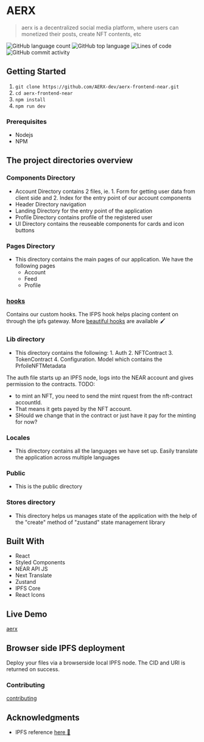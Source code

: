 # AERX

> aerx is a decentralized social media platform, where users can monetized their posts, create NFT contents, etc

![GitHub language count](https://img.shields.io/github/languages/count/AERX-dev/aerx-frontend-near?style=for-the-badge&color=magenta)
![GitHub top language](https://img.shields.io/github/languages/top/AERX-dev/aerx-frontend-near?style=for-the-badge&color=red)
![Lines of code](https://img.shields.io/tokei/lines/github/AERX-dev/aerx-frontend-near?style=for-the-badge&color=orange)
![GitHub commit activity](https://img.shields.io/github/commit-activity/y/AERX-dev/aerx-frontend-near?color=lightblue&style=for-the-badge)


## Getting Started

1. `git clone https://github.com/AERX-dev/aerx-frontend-near.git`
2. `cd aerx-frontend-near`
3. `npm install`
4. `npm run dev`

### Prerequisites

-   Nodejs
-   NPM

## The project directories overview

### Components Directory

-   Account Directory contains 2 files, ie. 1. Form for getting user data from client side and 2. Index for the entry point of our account components
-   Header Directory navigation
-   Landing Directory for the entry point of the application
-   Profile Directory contains profile of the registered user
-   UI Directory contains the reuseable components for cards and icon buttons

### Pages Directory

-   This directory contains the main pages of our application. We have the following pages
    -   Account
    -   Feed
    -   Profile

### [hooks](./hooks)

Contains our custom hooks. The IFPS hook helps placing content on through the ipfs gateway. More [beautiful hooks](https://github.com/antonioru/beautiful-react-hooks) are available 🖌️

### Lib directory

-   This directory contains the following: 1. Auth 2. NFTContract 3. TokenContract 4. Configuration. Model which contains the PrfoileNFTMetadata

The auth file starts up an IPFS node, logs into the NEAR account and gives permission to the contracts.
TODO:
 - to mint an NFT, you need to send the mint rquest from the nft-contract accountId.
 - That means it gets payed by the NFT account.
 - SHould we change that in the contract or just have it pay for the minting for now?

### Locales

-   This directory contains all the languages we have set up. Easily translate the application across multiple languages

### Public

-   This is the public directory

### Stores directory

-   This directory helps us manages state of the application with the help of the "create" method of "zustand" state management library

## Built With

-   React
-   Styled Components
-   NEAR API JS
-   Next Translate
-   Zustand
-   IPFS Core
-   React Icons

## Live Demo

[aerx](https://aerx-2.vercel.app/)

## Browser side IPFS deployment

Deploy your files via a browserside local IPFS node.
The CID and URI is returned on success.

### Contributing

[contributing](CONTRIBUTING.md)

## Acknowledgments

-   IPFS reference [here 🗻](https://github.com/ipfs-examples/js-ipfs-examples/)

<!-- ## 📝 License -->

<!-- This project is [Apache](lic.url) licensed. -->
